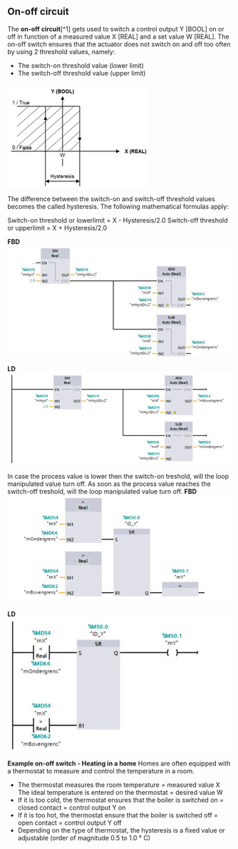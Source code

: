## On-off circuit
The **on-off circuit**[^1] gets used to switch a control output Y [BOOL] on or off in function of a measured value X [REAL] and a set value W [REAL]. The on-off switch ensures that the actuator does not switch on and off too often by using 2 threshold values, namely:
- The switch-on threshold value (lower limit)
- The switch-off threshold value (upper limit)

![ON_OFF](../Ad05/Images/ON-OFFeX.jpg)

The difference between the switch-on and switch-off threshold values becomes the
called hysteresis. The following mathematical formulas apply:

Switch-on threshold or lowerlimit = X -  Hysteresis/2.0
Switch-off threshold or upperlimit = X +  Hysteresis/2.0

 **FBD**
 ![Siemens Example](../Ad05/Images/SiemensEx1.jpg)



 **LD**
 ![Siemends Example](../Ad05/Images/SiemensEx2.jpg)

In case the process value is lower then the  switch-on treshold, will the loop manipulated value turn off.
As soon as the process value reaches the switch-off treshold, will the loop manipulated value turn off.
**FBD**
![Siemends Example](../Ad05/Images/SiemensEx3.jpg)

**LD**
![Siemends Example](../Ad05/Images/SiemensEx4.jpg)


 **Example on-off switch - Heating in a home**
  Homes are often equipped with a thermostat to measure and control the temperature in a room.
  - The thermostat measures the room temperature = measured value X The ideal temperature is entered on the thermostat = desired value W
  - If it is too cold, the thermostat ensures that the boiler is switched on = closed contact = control output Y on
  - If it is too hot, the thermostat ensure that the boiler is switched off = open contact = control output Y off
  - Depending on the type of thermostat, the hysteresis is a fixed value or adjustable (order of magnitude 0.5 to 1.0 ° C)
